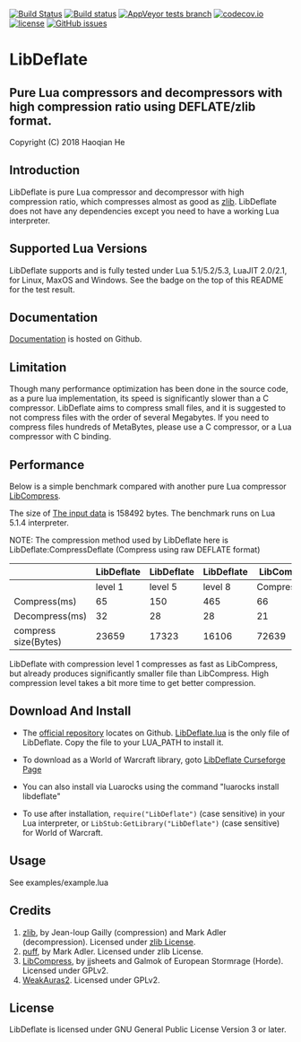 [![Build Status](https://www.travis-ci.org/SafeteeWoW/LibDeflate.svg?branch=master)](https://www.travis-ci.org/SafeteeWoW/LibDeflate)
[![Build status](https://ci.appveyor.com/api/projects/status/owdccv4jrc0g1s2x/branch/master?svg=true&passingText=Windows%20Build%20passing&failingText=Windows%20Build%20failing)](https://ci.appveyor.com/project/SafeteeWoW/libdeflate/branch/master)
[![AppVeyor tests branch](https://img.shields.io/appveyor/tests/SafeteeWoW/LibDeflate/master.svg)](https://ci.appveyor.com/project/SafeteeWoW/libdeflate/branch/master)
[![codecov.io](http://codecov.io/github/safeteeWoW/LibDeflate/branch/master/graphs/badge.svg)](http://codecov.io/github/safeteeWoW/LibDeflate)
[![license](https://img.shields.io/github/license/SafeteeWoW/LibDeflate.svg)](LICENSE.txt)
[![GitHub issues](https://img.shields.io/github/issues/SafeteeWoW/LibDeflate.svg)](https://github.com/SafeteeWoW/LibDeflate/issues)

# LibDeflate

## Pure Lua compressors and decompressors with high compression ratio using DEFLATE/zlib format.

Copyright (C) 2018 Haoqian He

## Introduction

LibDeflate is pure Lua compressor and decompressor with high compression ratio, which compresses
almost as good as [zlib](https://github.com/madler/zlib). LibDeflate does not have any dependencies except you need to
have a working Lua interpreter.

## Supported Lua Versions

LibDeflate supports and is fully tested under Lua 5.1/5.2/5.3, LuaJIT 2.0/2.1,
for Linux, MaxOS and Windows. See the badge on the top of this README for the test result.

## Documentation

[Documentation](https://safeteewow.github.io/LibDeflate/) is hosted on Github.

## Limitation

Though many performance optimization has been done in the source code, as a pure lua implementation, its speed is
significantly slower than a C compressor. LibDeflate aims to compress small files, and it is suggested
to not compress files with the order of several Megabytes. If you need to compress files hundreds
of MetaBytes, please use a C compressor, or a Lua compressor with C binding.

## Performance

Below is a simple benchmark compared with another pure Lua
compressor [LibCompress](https://www.wowace.com/projects/libcompress).

The size of [The input data](https://gist.github.com/SafeteeWoW/d9770e08a6989032de01b7d61b53d981) is 158492 bytes. The
benchmark runs on Lua 5.1.4 interpreter.

NOTE: The compression method used by LibDeflate here is LibDeflate:CompressDeflate (Compress using raw DEFLATE format)

<table>
<thead>
<tr>
<th></th>
<th>LibDeflate</th>
<th>LibDeflate</th>
<th>LibDeflate</th>
<th>LibCompress</th>
<th>LibCompress</th>
</tr>
</thead>
<tbody>
<tr>
<td></td>
<td>level 1</td>
<td>level 5</td>
<td>level 8</td>
<td>CompressLZW</td>
<td>CompressHuffman</td>
</tr>
<tr>
<td>Compress(ms)</td>
<td>65</td>
<td>150</td>
<td>465</td>
<td>66</td>
<td>75</td>
</tr>
<tr>
<td>Decompress(ms)</td>
<td>32</td>
<td>28</td>
<td>28</td>
<td>21</td>
<td>99</td>
</tr>
<tr>
<td>compress size(Bytes)</td>
<td>23659</td>
<td>17323</td>
<td>16106</td>
<td>72639</td>
<td>99346</td>
</tr>
</tbody>
</table>

LibDeflate with compression level 1 compresses as fast as LibCompress, but already produces significantly smaller file
than LibCompress. High compression level takes a bit more time to get better compression.

## Download And Install

+ The [official repository](https://github.com/SafeteeWoW/LibDeflate) locates on Github.
  [LibDeflate.lua](https://github.com/SafeteeWoW/LibDeflate/blob/master/LibDeflate.lua) is the only file of LibDeflate.
  Copy the file
  to your LUA_PATH to install it.

+ To download as a World of Warcraft library,
  goto [LibDeflate Curseforge Page](https://wow.curseforge.com/projects/libdeflate)

+ You can also install via Luarocks using the command "luarocks install libdeflate"

+ To use after installation, ```require("LibDeflate")``` (case sensitive) in your Lua interpreter,
  or ```LibStub:GetLibrary("LibDeflate")``` (case sensitive) for World of Warcraft.

## Usage

See examples/example.lua

## Credits

1. [zlib](http://www.zlib.net), by Jean-loup Gailly (compression) and Mark Adler (decompression). Licensed
   under [zlib License](http://www.zlib.net/zlib_license.html).
2. [puff](https://github.com/madler/zlib/tree/master/contrib/puff), by Mark Adler. Licensed under zlib License.
3. [LibCompress](https://www.wowace.com/projects/libcompress), by jjsheets and Galmok of European Stormrage (Horde).
   Licensed under GPLv2.
4. [WeakAuras2](https://github.com/WeakAuras/WeakAuras2). Licensed under GPLv2.

## License

LibDeflate is licensed under GNU General Public License Version 3 or later.
